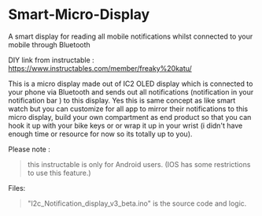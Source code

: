 # Smart-Micro-Display
A smart display for reading all mobile notifications whilst connected to your mobile through Bluetooth

DIY link from instructable : 
https://www.instructables.com/member/freaky%20katu/ 

This is a micro display made out of IC2 OLED display which is connected to your phone via Bluetooth and sends out all notifications (notification in your notification bar ) to this display. Yes this is same concept as like smart watch but you can customize for all app to mirror their notifications to this micro display, build your own compartment as end product so that you can hook it up with your bike keys or or wrap it up in your wrist (i didn't have enough time or resource for now so its totally up to you).

Please note :

>this instructable is only for Android users. (IOS has some restrictions to use this feature.)

Files: 
>"I2c_Notification_display_v3_beta.ino" is the source code and logic. 